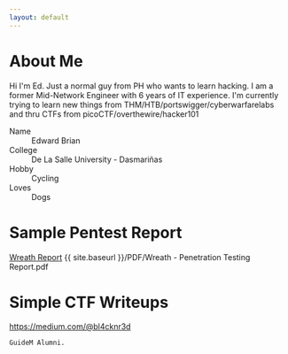 ```yaml
---
layout: default
---
```


# About Me

Hi I'm Ed. Just a normal guy from PH who wants to learn hacking. I am a former Mid-Network Engineer with 6 years of IT experience. 
I'm currently trying to learn new things from THM/HTB/portswigger/cyberwarfarelabs and thru CTFs from picoCTF/overthewire/hacker101

<!--### Definition lists can be used with HTML syntax..-->

<dl>
<dt>Name</dt>
<dd>Edward Brian</dd>
<dt>College</dt>
<dd>De La Salle University - Dasmariñas</dd>
<dt>Hobby</dt>
<dd>Cycling</dd>
<dt>Loves</dt>
<dd>Dogs</dd>
</dl>


# Sample Pentest Report
<a href="bl4cknr3d.github.io/PDF/Wreath - Penetration Testing Report.pdf" target="_blank">Wreath Report</a>
{{ site.baseurl }}/PDF/Wreath - Penetration Testing Report.pdf

# Simple CTF Writeups
https://medium.com/@bl4cknr3d

```
GuideM Alumni.
```

